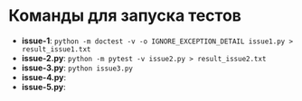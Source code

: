 # Команды для запуска тестов

- **issue-1**: ```python -m doctest -v -o IGNORE_EXCEPTION_DETAIL issue1.py > result_issue1.txt```
- **issue-2.py**: ```python -m pytest -v issue2.py > result_issue2.txt```  
- **issue-3.py**: ```python issue3.py```
- **issue-4.py**: 
- **issue-5.py**: 